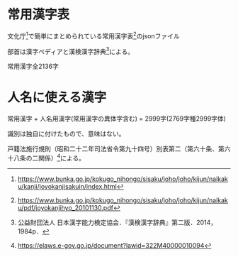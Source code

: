 # 常用漢字表
文化庁[^1]で簡単にまとめられている常用漢字表[^2]のjsonファイル

部首は漢字ペディアと漢検漢字辞典[^3]による。

常用漢字全2136字

# 人名に使える漢字
常用漢字 + 人名用漢字(常用漢字の異体字含む) = 2999字(2769字種2999字体)

識別は独自に付けたもので、意味はない。

戸籍法施行規則（昭和二十二年司法省令第九十四号）別表第二（第六十条、第六十八条の二関係）[^4]による。

[^1]: https://www.bunka.go.jp/kokugo_nihongo/sisaku/joho/joho/kijun/naikaku/kanji/joyokanjisakuin/index.html
[^2]: https://www.bunka.go.jp/kokugo_nihongo/sisaku/joho/joho/kijun/naikaku/pdf/joyokanjihyo_20101130.pdf
[^3]: 公益財団法人 日本漢字能力検定協会．『漢検漢字辞典』第二版．2014，1984p．
[^4]: https://elaws.e-gov.go.jp/document?lawid=322M40000010094
